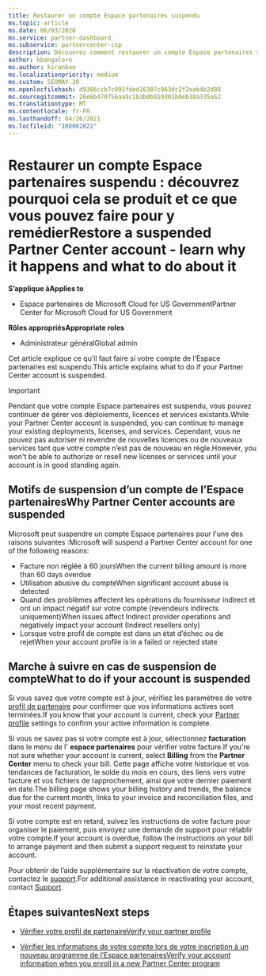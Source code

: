 ```yaml
---
title: Restaurer un compte Espace partenaires suspendu
ms.topic: article
ms.date: 06/03/2020
ms.service: partner-dashboard
ms.subservice: partnercenter-csp
description: Découvrez comment restaurer un compte Espace partenaires suspendu, pourquoi un compte peut être suspendu et comment utiliser votre compte pendant la suspension.
author: kbangalore
ms.author: kiranban
ms.localizationpriority: medium
ms.custom: SEOMAY.20
ms.openlocfilehash: d9366ccb7c091fded16387c963dc2f2eab4b2d88
ms.sourcegitcommit: 26e6b470756aa9c1b3b0b919301b0eb38a335a52
ms.translationtype: MT
ms.contentlocale: fr-FR
ms.lasthandoff: 04/26/2021
ms.locfileid: "108002822"
---
```

# <a name="restore-a-suspended-partner-center-account---learn-why-it-happens-and-what-to-do-about-it"></a><span data-ttu-id="fea92-103">Restaurer un compte Espace partenaires suspendu : découvrez pourquoi cela se produit et ce que vous pouvez faire pour y remédier</span><span class="sxs-lookup"><span data-stu-id="fea92-103">Restore a suspended Partner Center account - learn why it happens and what to do about it</span></span>

<span data-ttu-id="fea92-104">**S’applique à**</span><span class="sxs-lookup"><span data-stu-id="fea92-104">**Applies to**</span></span>

- <span data-ttu-id="fea92-105">Espace partenaires de Microsoft Cloud for US Government</span><span class="sxs-lookup"><span data-stu-id="fea92-105">Partner Center for Microsoft Cloud for US Government</span></span>

<span data-ttu-id="fea92-106">**Rôles appropriés**</span><span class="sxs-lookup"><span data-stu-id="fea92-106">**Appropriate roles**</span></span>

- <span data-ttu-id="fea92-107">Administrateur général</span><span class="sxs-lookup"><span data-stu-id="fea92-107">Global admin</span></span>

<span data-ttu-id="fea92-108">Cet article explique ce qu’il faut faire si votre compte de l’Espace partenaires est suspendu.</span><span class="sxs-lookup"><span data-stu-id="fea92-108">This article explains what to do if your Partner Center account is suspended.</span></span>

> [!IMPORTANT]  
> <span data-ttu-id="fea92-109">Pendant que votre compte Espace partenaires est suspendu, vous pouvez continuer de gérer vos déploiements, licences et services existants.</span><span class="sxs-lookup"><span data-stu-id="fea92-109">While your Partner Center account is suspended, you can continue to manage your existing deployments, licenses, and services.</span></span> <span data-ttu-id="fea92-110">Cependant, vous ne pouvez pas autoriser ni revendre de nouvelles licences ou de nouveaux services tant que votre compte n’est pas de nouveau en règle.</span><span class="sxs-lookup"><span data-stu-id="fea92-110">However, you won't be able to authorize or resell new licenses or services until your account is in good standing again.</span></span>

## <a name="why-partner-center-accounts-are-suspended"></a><span data-ttu-id="fea92-111">Motifs de suspension d’un compte de l’Espace partenaires</span><span class="sxs-lookup"><span data-stu-id="fea92-111">Why Partner Center accounts are suspended</span></span>

<span data-ttu-id="fea92-112">Microsoft peut suspendre un compte Espace partenaires pour l'une des raisons suivantes :</span><span class="sxs-lookup"><span data-stu-id="fea92-112">Microsoft will suspend a Partner Center account for one of the following reasons:</span></span>

- <span data-ttu-id="fea92-113">Facture non réglée à 60 jours</span><span class="sxs-lookup"><span data-stu-id="fea92-113">When the current billing amount is more than 60 days overdue</span></span>
- <span data-ttu-id="fea92-114">Utilisation abusive du compte</span><span class="sxs-lookup"><span data-stu-id="fea92-114">When significant account abuse is detected</span></span>
- <span data-ttu-id="fea92-115">Quand des problèmes affectent les opérations du fournisseur indirect et ont un impact négatif sur votre compte (revendeurs indirects uniquement)</span><span class="sxs-lookup"><span data-stu-id="fea92-115">When issues affect Indirect provider operations and negatively impact your account (Indirect resellers only)</span></span>
- <span data-ttu-id="fea92-116">Lorsque votre profil de compte est dans un état d’échec ou de rejet</span><span class="sxs-lookup"><span data-stu-id="fea92-116">When your account profile is in a failed or rejected state</span></span>

## <a name="what-to-do-if-your-account-is-suspended"></a><span data-ttu-id="fea92-117">Marche à suivre en cas de suspension de compte</span><span class="sxs-lookup"><span data-stu-id="fea92-117">What to do if your account is suspended</span></span>

<span data-ttu-id="fea92-118">Si vous savez que votre compte est à jour, vérifiez les paramètres de votre [profil de partenaire](https://partner.microsoft.com/pcv/accountsettings/partnerprofile) pour confirmer que vos informations actives sont terminées.</span><span class="sxs-lookup"><span data-stu-id="fea92-118">If you know that your account is current, check your [Partner profile](https://partner.microsoft.com/pcv/accountsettings/partnerprofile) settings to confirm your active information is complete.</span></span> 

<span data-ttu-id="fea92-119">Si vous ne savez pas si votre compte est à jour, sélectionnez **facturation** dans le menu de l' **espace partenaires** pour vérifier votre facture.</span><span class="sxs-lookup"><span data-stu-id="fea92-119">If you're not sure whether your account is current, select **Billing** from the **Partner Center** menu to check your bill.</span></span> <span data-ttu-id="fea92-120">Cette page affiche votre historique et vos tendances de facturation, le solde du mois en cours, des liens vers votre facture et vos fichiers de rapprochement, ainsi que votre dernier paiement en date.</span><span class="sxs-lookup"><span data-stu-id="fea92-120">The billing page shows your billing history and trends, the balance due for the current month, links to your invoice and reconciliation files, and your most recent payment.</span></span>

<span data-ttu-id="fea92-121">Si votre compte est en retard, suivez les instructions de votre facture pour organiser le paiement, puis envoyez une demande de support pour rétablir votre compte.</span><span class="sxs-lookup"><span data-stu-id="fea92-121">If your account is overdue, follow the instructions on your bill to arrange payment and then submit a support request to reinstate your account.</span></span> 

<span data-ttu-id="fea92-122">Pour obtenir de l’aide supplémentaire sur la réactivation de votre compte, contactez le [support](https://partner.microsoft.com/dashboard/support/csp/servicerequests/create).</span><span class="sxs-lookup"><span data-stu-id="fea92-122">For additional assistance in reactivating your account, contact [Support](https://partner.microsoft.com/dashboard/support/csp/servicerequests/create).</span></span>

## <a name="next-steps"></a><span data-ttu-id="fea92-123">Étapes suivantes</span><span class="sxs-lookup"><span data-stu-id="fea92-123">Next steps</span></span>

- [<span data-ttu-id="fea92-124">Vérifier votre profil de partenaire</span><span class="sxs-lookup"><span data-stu-id="fea92-124">Verify your partner profile</span></span>](update-your-partner-profile.md)

- [<span data-ttu-id="fea92-125">Vérifier les informations de votre compte lors de votre inscription à un nouveau programme de l’Espace partenaires</span><span class="sxs-lookup"><span data-stu-id="fea92-125">Verify your account information when you enroll in a new Partner Center program</span></span>](verification-responses.md)
